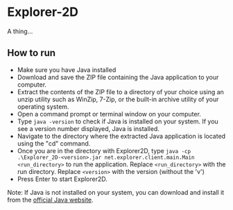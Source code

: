# Explorer-2D

A thing...

## How to run

- Make sure you have Java installed
- Download and save the ZIP file containing the Java application to your computer.
- Extract the contents of the ZIP file to a directory of your choice using an unzip utility such as WinZip, 7-Zip, or the built-in archive utility of your operating system.
- Open a command prompt or terminal window on your computer.
- Type `java -version` to check if Java is installed on your system. If you see a version number displayed, Java is installed.
- Navigate to the directory where the extracted Java application is located using the "cd" command.
- Once you are in the directory with Explorer2D,
  type `java -cp .\Explorer_2D-<version>.jar net.explorer.client.main.Main <run_directory>` to run the application.
  Replace `<run_directory>` with the run directory.
  Replace `<version>` with the version (without the 'v')
- Press Enter to start Explorer2D.

Note: If Java is not installed on your system, you can download and install it from the [official Java website](https://www.java.com/en/download/).
